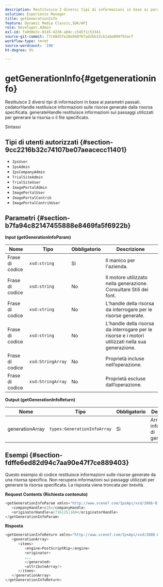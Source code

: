 ```yaml
---
description: Restituisce 2 diversi tipi di informazioni in base ai parametri passati. cedatorHandle restituisce informazioni sulle risorse generate dalla risorsa specificata. generateHandle restituisce informazioni sui passaggi utilizzati per generare la risorsa o il file specificato.
solution: Experience Manager
title: getGenerationInfo
feature: Dynamic Media Classic,SDK/API
role: Developer,Admin
exl-id: fa098e3c-8145-4238-a84c-c545f1c53341
source-git-commit: 77c88d5fe20e048f6fad2bb23cb1abe090793acf
workflow-type: tm+mt
source-wordcount: '196'
ht-degree: 9%

---
```


# getGenerationInfo{#getgenerationinfo}

Restituisce 2 diversi tipi di informazioni in base ai parametri passati. cedatorHandle restituisce informazioni sulle risorse generate dalla risorsa specificata. generateHandle restituisce informazioni sui passaggi utilizzati per generare la risorsa o il file specificato.

Sintassi

## Tipi di utenti autorizzati {#section-9cc2216b32c74107be07aeacecc11401}

* `IpsUser`
* `IpsAdmin`
* `IpsCompanyAdmin`
* `TrialSiteAdmin`
* `TrialSiteUser`
* `ImagePortalAdmin`
* `ImagePortalUser`
* `ImagePortalContrib`
* `ImagePortalContribUser`

## Parametri {#section-b7fa94c82147455888e8469fa5f6922b}

**Input (getGenerationInfoParam)**

| Nome | Tipo | Obbligatorio | Descrizione |
|---|---|---|---|
| Frase di codice | `xsd:string` | Sì | Il manico per l&#39;azienda. |
| Frase di codice | `xsd:string` | No | Il motore utilizzato nella generazione. Consultare Stili dei font. |
| Frase di codice | `xsd:string` | No | L’handle della risorsa da interrogare per le risorse generate. |
| Frase di codice | `xsd:string` | No | L’handle della risorsa da interrogare per le risorse e i motori utilizzati nella sua generazione. |
| Frase di codice | `xsd:StringArray` | No | Proprietà incluse nell’operazione. |
| Frase di codice | `xsd:StringArray` | No | Proprietà escluse dall’operazione. |

**Output (getGenerationInfoReturn)**

| Nome | Tipo | Obbligatorio | Descrizione |
|---|---|---|---|
| generationArray | `types:GenerationInfoArray` | Sì | Array di informazioni di generazione. |

## Esempi {#section-fdffe6ed82d94c7aa90e47f7ce889403}

Questo esempio di codice restituisce informazioni sulle risorse generate da una risorsa specifica. Non recupera informazioni sui passaggi utilizzati per generare la risorsa specificata. La risposta viene troncata per brevità.

**Request Contents (Richiesta contenuto)**

```java
<getGenerationInfoParam xmlns="http://www.scene7.com/IpsApi/xsd/2008-01-15">
   <companyHandle>c|6</companyHandle>
   <originatorHandle>a|716|25|160</originatorHandle>
</getGenerationInfoParam>
```

**Risposta**

```java
<getGenerationInfoReturn xmlns="http://www.scene7.com/IpsApi/xsd/2008-01-15">
   <generationArray>
      <items>
         <engine>PostScriptRip</engine>
         <originator>
         ...
         </generated>
         <attributeArray/>
      </items>
   </generationArray>
</getGenerationInfoReturn>
```
